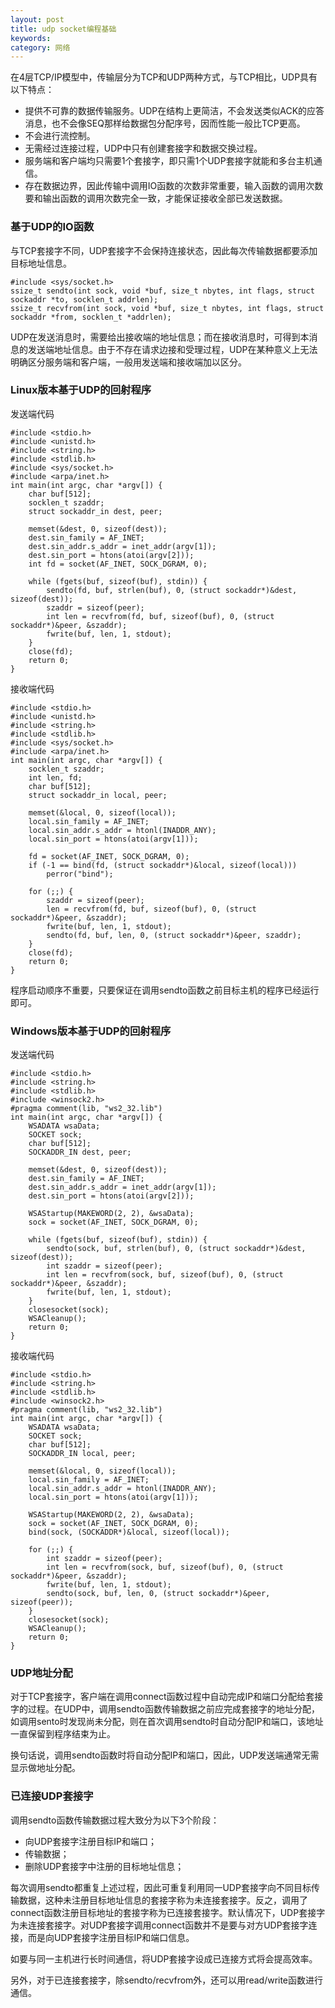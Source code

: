 ```yaml
---
layout: post
title: udp socket编程基础
keywords:
category: 网络
---
```


在4层TCP/IP模型中，传输层分为TCP和UDP两种方式，与TCP相比，UDP具有以下特点：

- 提供不可靠的数据传输服务。UDP在结构上更简洁，不会发送类似ACK的应答消息，也不会像SEQ那样给数据包分配序号，因而性能一般比TCP更高。
- 不会进行流控制。
- 无需经过连接过程，UDP中只有创建套接字和数据交换过程。
- 服务端和客户端均只需要1个套接字，即只需1个UDP套接字就能和多台主机通信。
- 存在数据边界，因此传输中调用IO函数的次数非常重要，输入函数的调用次数要和输出函数的调用次数完全一致，才能保证接收全部已发送数据。

### 基于UDP的IO函数

与TCP套接字不同，UDP套接字不会保持连接状态，因此每次传输数据都要添加目标地址信息。

```
#include <sys/socket.h>
ssize_t sendto(int sock, void *buf, size_t nbytes, int flags, struct sockaddr *to, socklen_t addrlen);
ssize_t recvfrom(int sock, void *buf, size_t nbytes, int flags, struct sockaddr *from, socklen_t *addrlen);
```

UDP在发送消息时，需要给出接收端的地址信息；而在接收消息时，可得到本消息的发送端地址信息。由于不存在请求边接和受理过程，UDP在某种意义上无法明确区分服务端和客户端，一般用发送端和接收端加以区分。

### Linux版本基于UDP的回射程序

发送端代码

```
#include <stdio.h>
#include <unistd.h>
#include <string.h>
#include <stdlib.h>
#include <sys/socket.h>
#include <arpa/inet.h>
int main(int argc, char *argv[]) {
    char buf[512];
    socklen_t szaddr;
    struct sockaddr_in dest, peer;

    memset(&dest, 0, sizeof(dest));
    dest.sin_family = AF_INET;
    dest.sin_addr.s_addr = inet_addr(argv[1]);
    dest.sin_port = htons(atoi(argv[2]));
    int fd = socket(AF_INET, SOCK_DGRAM, 0);

    while (fgets(buf, sizeof(buf), stdin)) {
        sendto(fd, buf, strlen(buf), 0, (struct sockaddr*)&dest, sizeof(dest));
        szaddr = sizeof(peer);
        int len = recvfrom(fd, buf, sizeof(buf), 0, (struct sockaddr*)&peer, &szaddr);
        fwrite(buf, len, 1, stdout);
    }
    close(fd);
    return 0;
}
```

接收端代码

```
#include <stdio.h>
#include <unistd.h>
#include <string.h>
#include <stdlib.h>
#include <sys/socket.h>
#include <arpa/inet.h>
int main(int argc, char *argv[]) {
    socklen_t szaddr;
    int len, fd;
    char buf[512];
    struct sockaddr_in local, peer;

    memset(&local, 0, sizeof(local));
    local.sin_family = AF_INET;
    local.sin_addr.s_addr = htonl(INADDR_ANY);
    local.sin_port = htons(atoi(argv[1]));

    fd = socket(AF_INET, SOCK_DGRAM, 0);
    if (-1 == bind(fd, (struct sockaddr*)&local, sizeof(local)))
        perror("bind");

    for (;;) {
        szaddr = sizeof(peer);
        len = recvfrom(fd, buf, sizeof(buf), 0, (struct sockaddr*)&peer, &szaddr);
        fwrite(buf, len, 1, stdout);
        sendto(fd, buf, len, 0, (struct sockaddr*)&peer, szaddr);
    }
    close(fd);
    return 0;
}
```

程序启动顺序不重要，只要保证在调用sendto函数之前目标主机的程序已经运行即可。

### Windows版本基于UDP的回射程序

发送端代码

```
#include <stdio.h>
#include <string.h>
#include <stdlib.h>
#include <winsock2.h>
#pragma comment(lib, "ws2_32.lib")
int main(int argc, char *argv[]) {
    WSADATA wsaData;
    SOCKET sock;
    char buf[512];
    SOCKADDR_IN dest, peer;

    memset(&dest, 0, sizeof(dest));
    dest.sin_family = AF_INET;
    dest.sin_addr.s_addr = inet_addr(argv[1]);
    dest.sin_port = htons(atoi(argv[2]));

    WSAStartup(MAKEWORD(2, 2), &wsaData);
    sock = socket(AF_INET, SOCK_DGRAM, 0);

    while (fgets(buf, sizeof(buf), stdin)) {
        sendto(sock, buf, strlen(buf), 0, (struct sockaddr*)&dest, sizeof(dest));
        int szaddr = sizeof(peer);
        int len = recvfrom(sock, buf, sizeof(buf), 0, (struct sockaddr*)&peer, &szaddr);
        fwrite(buf, len, 1, stdout);
    }
    closesocket(sock);
    WSACleanup();
    return 0;
}
```

接收端代码

```
#include <stdio.h>
#include <string.h>
#include <stdlib.h>
#include <winsock2.h>
#pragma comment(lib, "ws2_32.lib")
int main(int argc, char *argv[]) {
    WSADATA wsaData;
    SOCKET sock;
    char buf[512];
    SOCKADDR_IN local, peer;

    memset(&local, 0, sizeof(local));
    local.sin_family = AF_INET;
    local.sin_addr.s_addr = htonl(INADDR_ANY);
    local.sin_port = htons(atoi(argv[1]));

    WSAStartup(MAKEWORD(2, 2), &wsaData);
    sock = socket(AF_INET, SOCK_DGRAM, 0);
    bind(sock, (SOCKADDR*)&local, sizeof(local));

    for (;;) {
        int szaddr = sizeof(peer);
        int len = recvfrom(sock, buf, sizeof(buf), 0, (struct sockaddr*)&peer, &szaddr);
        fwrite(buf, len, 1, stdout);
        sendto(sock, buf, len, 0, (struct sockaddr*)&peer, sizeof(peer));
    }
    closesocket(sock);
    WSACleanup();
    return 0;
}
```

### UDP地址分配

对于TCP套接字，客户端在调用connect函数过程中自动完成IP和端口分配给套接字的过程。在UDP中，调用sendto函数传输数据之前应完成套接字的地址分配，如调用sento时发现尚未分配，则在首次调用sendto时自动分配IP和端口，该地址一直保留到程序结束为止。

换句话说，调用sendto函数时将自动分配IP和端口，因此，UDP发送端通常无需显示做地址分配。

### 已连接UDP套接字

调用sendto函数传输数据过程大致分为以下3个阶段：

- 向UDP套接字注册目标IP和端口；
- 传输数据；
- 删除UDP套接字中注册的目标地址信息；

每次调用sendto都重复上述过程，因此可重复利用同一UDP套接字向不同目标传输数据，这种未注册目标地址信息的套接字称为未连接套接字。反之，调用了connect函数注册目标地址的套接字称为已连接套接字。默认情况下，UDP套接字为未连接套接字。对UDP套接字调用connect函数并不是要与对方UDP套接字连接，而是向UDP套接字注册目标IP和端口信息。

如要与同一主机进行长时间通信，将UDP套接字设成已连接方式将会提高效率。

另外，对于已连接套接字，除sendto/recvfrom外，还可以用read/write函数进行通信。
